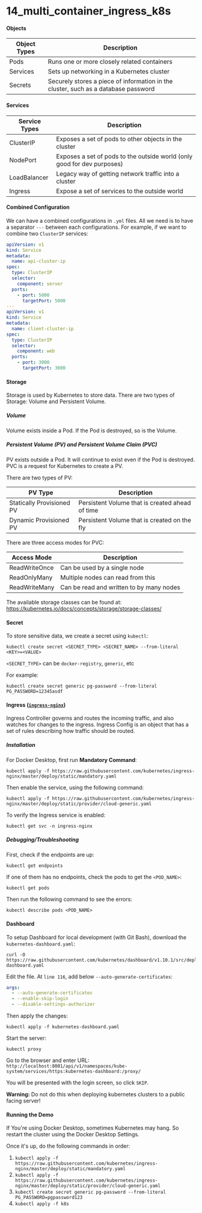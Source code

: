 # 14_multi_container_ingress_k8s

#### Objects

| Object Types | Description |
|---|---|
| Pods | Runs one or more closely related containers |
| Services | Sets up networking in a Kubernetes cluster |
| Secrets | Securely stores a piece of information in the cluster, such as a database password |

#### Services

| Service Types | Description |
|---|---|
| ClusterIP | Exposes a set of pods to other objects in the cluster |
| NodePort | Exposes a set of pods to the outside world (only good for dev purposes) |
| LoadBalancer | Legacy way of getting network traffic into a cluster |
| Ingress | Expose a set of services to the outside world |

#### Combined Configuration

We can have a combined configurations in `.yml` files. All we need is to have a separator `---` between each configurations. For example, if we want to combine two `ClusterIP` services:
``` yaml
apiVersion: v1
kind: Service
metadata:
  name: api-cluster-ip
spec:
  type: ClusterIP
  selector:
    component: server
  ports:
    - port: 5000
      targetPort: 5000
---
apiVersion: v1
kind: Service
metadata:
  name: client-cluster-ip
spec:
  type: ClusterIP
  selector:
    component: web
  ports:
    - port: 3000
      targetPort: 3000
```

#### Storage

Storage is used by Kubernetes to store data. There are two types of Storage: Volume and Persistent Volume.

##### Volume

Volume exists inside a Pod. If the Pod is destroyed, so is the Volume.

##### Persistent Volume (PV) and Persistent Volume Claim (PVC)

PV exists outside a Pod. It will continue to exist even if the Pod is destroyed. PVC is a request for Kubernetes to create a PV.

There are two types of PV:

| PV Type | Description |
|---|---|
| Statically Provisioned PV | Persistent Volume that is created ahead of time |
| Dynamic Provisioned PV | Persistent Volume that is created on the fly |

There are three access modes for PVC:

| Access Mode | Description |
|---|---|
| ReadWriteOnce | Can be used by a single node |
| ReadOnlyMany | Multiple nodes can read from this |
| ReadWriteMany | Can be read and written to by many nodes |

The available storage classes can be found at: https://kubernetes.io/docs/concepts/storage/storage-classes/

#### Secret

To store sensitive data, we create a secret using `kubectl`:
```console
kubectl create secret <SECRET_TYPE> <SECRET_NAME> --from-literal <KEY>=<VALUE>
```

`<SECRET_TYPE>` can be `docker-registry`, `generic`, etc

For example:
```console
kubectl create secret generic pg-password --from-literal PG_PASSWORD=12345asdf 
```

#### Ingress ([`ingress-nginx`](https://github.com/kubernetes/ingress-nginx))

Ingress Controller governs and routes the incoming traffic, and also watches for changes to the ingress.
Ingress Config is an object that has a set of rules describing how traffic should be routed.

##### Installation

For Docker Desktop, first run **Mandatory Command**:
```console
kubectl apply -f https://raw.githubusercontent.com/kubernetes/ingress-nginx/master/deploy/static/mandatory.yaml
```

Then enable the service, using the following command:
```console
kubectl apply -f https://raw.githubusercontent.com/kubernetes/ingress-nginx/master/deploy/static/provider/cloud-generic.yaml
```

To verify the Ingress service is enabled:
```console
kubectl get svc -n ingress-nginx
```

##### Debugging/Troubleshooting

First, check if the endpoints are up:
```console
kubectl get endpoints
```

If one of them has no endpoints, check the pods to get the `<POD_NAME>`:
```console
kubectl get pods
```

Then run the following command to see the errors:
```console
kubectl describe pods <POD_NAME>
```

#### Dashboard

To setup Dashboard for local development (with Git Bash), download the `kubernetes-dashboard.yaml`:
```console
curl -O https://raw.githubusercontent.com/kubernetes/dashboard/v1.10.1/src/deploy/recommended/kubernetes-dashboard.yaml
```

Edit the file. At `line 116`, add below `--auto-generate-certificates`:
```yaml
args:
  - --auto-generate-certificates
  - --enable-skip-login
  - --disable-settings-authorizer
```

Then apply the changes:
```console
kubectl apply -f kubernetes-dashboard.yaml
```

Start the server:
```console
kubectl proxy
```

Go to the browser and enter URL: `http://localhost:8001/api/v1/namespaces/kube-system/services/https:kubernetes-dashboard:/proxy/`

You will be presented with the login screen, so click `SKIP`.

**Warning:** Do not do this when deploying kubernetes clusters to a public facing server!

#### Running the Demo
If You're using Docker Desktop, sometimes Kubernetes may hang. So restart the cluster using the Docker Desktop Settings.

Once it's up, do the following commands in order:
1. `kubectl apply -f https://raw.githubusercontent.com/kubernetes/ingress-nginx/master/deploy/static/mandatory.yaml`
2. `kubectl apply -f https://raw.githubusercontent.com/kubernetes/ingress-nginx/master/deploy/static/provider/cloud-generic.yaml`
3. `kubectl create secret generic pg-password --from-literal PG_PASSWORD=pgpassword123`
4. `kubectl apply -f k8s`